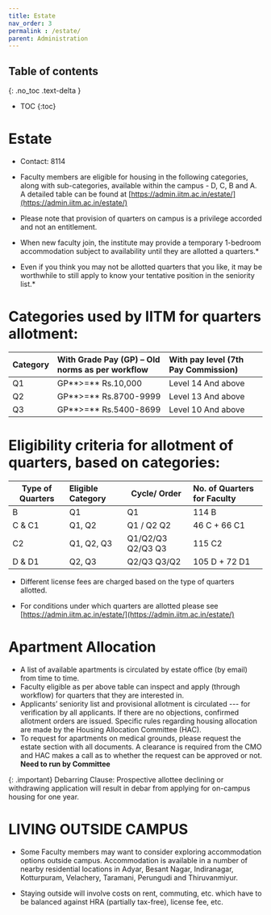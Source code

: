 ```yaml
---
title: Estate
nav_order: 3
permalink : /estate/
parent: Administration
---
```

## Table of contents
{: .no_toc .text-delta } 
* TOC
{:toc}

# Estate

* Contact: 8114 

* Faculty members are eligible for housing in the following categories, along with sub-categories, available within the campus \- D, C, B and A. A detailed table can be found at [https://admin.iitm.ac.in/estate/](https://admin.iitm.ac.in/estate/) 

* Please note that provision of quarters on campus is a privilege accorded and not an entitlement.

* When new faculty join, the institute may provide a temporary 1-bedroom accommodation subject to availability until they are allotted a quarters.* 

* Even if you think you may not be allotted quarters that you like, it may be worthwhile to still apply to know your tentative position in the seniority list.*

# Categories used by IITM for quarters allotment:

| Category | With Grade Pay (GP) – Old norms as per workflow | With pay level (7th Pay Commission) |
| :---- | :---- | :---- |
| Q1 | GP**\>=** Rs.10,000 | Level 14 And above |
| Q2 | GP**\>=** Rs.8700-9999 | Level 13 And above |
| Q3 | GP**\>=** Rs.5400-8699 | Level 10 And above |

# Eligibility criteria for allotment of quarters, based on categories:

| Type of Quarters | Eligible Category | Cycle/ Order | No. of Quarters for Faculty  |
| ----- | :---- | ----- | :---- |
| B | Q1 | Q1 | 114 B |
| C & C1 | Q1, Q2 | Q1 / Q2 Q2  | 46 C \+ 66 C1 |
| C2 | Q1, Q2, Q3 | Q1/Q2/Q3 Q2/Q3 Q3 | 115 C2 |
| D & D1 | Q2, Q3 | Q2/Q3 Q3/Q2 | 105 D \+ 72 D1  |

* Different license fees are charged based on the type of quarters allotted.           

* For conditions under which quarters are allotted please see [https://admin.iitm.ac.in/estate/](https://admin.iitm.ac.in/estate/) 

# Apartment Allocation

* A list of available apartments is circulated by estate office (by email) from time to time. 
* Faculty eligible as per above table can inspect and apply (through workflow) for quarters that they are interested in. 
* Applicants’ seniority list and provisional allotment is circulated --- for verification by all applicants. If there are no objections, 
confirmed allotment orders are issued.  Specific rules regarding housing allocation are made by the Housing Allocation Committee
(HAC).
* To request for apartments on medical grounds, please request the estate section with all documents. 
A clearance is required from the CMO and HAC makes a call as to whether the request can be approved or not. **Need to run by Committee**

{: .important} 
Debarring Clause: Prospective allottee declining or withdrawing 
application will result in debar from applying for on-campus housing for one year.

# LIVING OUTSIDE CAMPUS

* Some Faculty members may want to consider exploring accommodation options outside campus. Accommodation is available in a number of nearby residential locations in Adyar, Besant Nagar, Indiranagar, Kotturpuram, Velachery, Taramani, Perungudi and Thiruvanmiyur. 

* Staying outside will involve costs on rent, commuting, etc. which have to be balanced against HRA (partially tax-free), license fee, etc. 